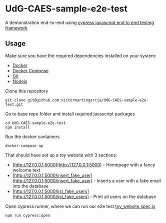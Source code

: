 # UdG-CAES-sample-e2e-test

A demonstration end-to-end using [cypress javascript end to end testing framework](https://www.cypress.io)

## Usage

Make sure you have the required dependencies installed on your system:

* [Docker](https://docs.docker.com/)
* [Docker Compose](https://docs.docker.com/compose/)
* [Git](https://git-scm.com)
* [Nodejs](https://nodejs.org)

Clone this repository

```
git clone git@github.com:victormartingarcia/UdG-CAES-sample-e2e-test.git
```

Go to base repo folder and install required javascript packages

```
cd UdG-CAES-sample-e2e-test
npm install
```

Run the docker containers

```
docker-compose up
```

That should have set up a toy website with 3 sections:

* [http://127.0.0.1:5000](http://127.0.0.1:5000) - Homepage with a fancy welcome text
* [http://127.0.0.1:5000/insert_fake_user](http://127.0.0.1:5000/insert_fake_user) - Inserts a user with a fake email into the database
* [http://127.0.0.1:5000/list_fake_users](http://127.0.0.1:5000/list_fake_users) - Print all users on the database


Open cypress runner, where we can run our e2e test [toy_website.spec.js](cypress/integration/toy_website.spec.js)

```
npm run cypress:open
```
